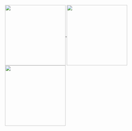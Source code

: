 <a href="https://github.com/anuraghazra/github-readme-stats">
  <img height=200 align="center" src="https://github-readme-stats-beta-nine-47.vercel.app/api?username=rjuniyy&show_icons=true&theme=calm_pink&include_all_commits=true" />
</a>
<a href="https://github.com/anuraghazra/convoychat">
  <img height=200 align="center" src="https://github-readme-stats-beta-nine-47.vercel.app/api/top-langs?username=rjuniyy&layout=compact&langs_count=10&card_width=320&theme=calm_pink" />
</a>
<a href="https://github.com/anuraghazra/github-readme-stats">
  <img height=200 align="center" src="[https://github-readme-stats-beta-nine-47.vercel.app/api?username=rjuniyy&show_icons=true&theme=calm_pink&include_all_commits=true](https://github-readme-stats-beta-nine-47.vercel.app/api/wakatime?username=rjuniyy&layout=compact)" />
</a>
<!-- ![Juniy's WakaTime stats](https://github-readme-stats-beta-nine-47.vercel.app/api/wakatime?username=rjuniyy&layout=compact) -->
